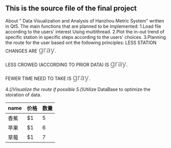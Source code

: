 
## This is the source file of the final project
About " Data Visualization and Analysis of Hanzhou Metric System" written in Qt5.
The main functions that are planned to be implemented:
1.Load file according to the users' interest
Using multithread.
2.Plot the in-out trend of specific station in specific steps according to the users' choices.
3.Planning the route for the user based ont the following principles:
LESS STATION CHANGES ARE <font color=gray size=5>gray</font>.

LESS CROWED (ACCORDING TO PRIOR DATA) IS <font color=gray size=5>gray</font>.

FEWER TIME NEED TO TAKE IS  <font color=gray size=5>gray</font>.

4.(*)Visualize the route if possible 
5.(*)Utilize DataBase to optimize the storation of data.

name | 价格 |  数量  
-|-|-
香蕉 | $1 | 5 |
苹果 | $1 | 6 |
草莓 | $1 | 7 |




